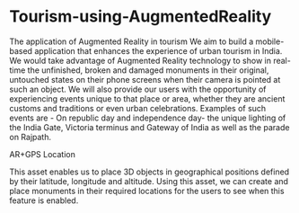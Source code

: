 # Tourism-using-AugmentedReality

The application of Augmented Reality in tourism
We aim to build a mobile-based application that enhances the experience of urban tourism in India.  We would take advantage of Augmented Reality technology to show in real-time the unfinished, broken and damaged monuments in their original, untouched states on their phone screens when their camera is pointed at such an object. We will also provide our users with the opportunity of experiencing events unique to that place or area, whether they are ancient customs and traditions or even urban celebrations. Examples of such events are - On republic day and independence day- the unique lighting of the India Gate, Victoria terminus and Gateway of India as well as the parade on Rajpath.



AR+GPS Location




This asset enables us to place 3D objects in geographical positions defined by their latitude, longitude and altitude. 
Using this asset, we can create and place monuments in their required locations for the users to see when this feature is enabled.

